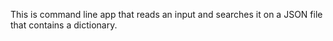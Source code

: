 This is command line app that reads an input and searches it on a JSON file that contains a dictionary.

